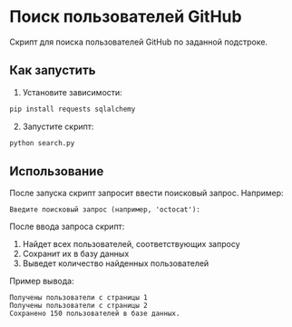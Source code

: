 # Поиск пользователей GitHub

Скрипт для поиска пользователей GitHub по заданной подстроке.

## Как запустить

1. Установите зависимости:
```bash
pip install requests sqlalchemy
```

2. Запустите скрипт:
```bash
python search.py
```

## Использование

После запуска скрипт запросит ввести поисковый запрос. Например:
```
Введите поисковый запрос (например, 'octocat'): 
```

После ввода запроса скрипт:
1. Найдет всех пользователей, соответствующих запросу
2. Сохранит их в базу данных
3. Выведет количество найденных пользователей

Пример вывода:
```
Получены пользователи с страницы 1
Получены пользователи с страницы 2
Сохранено 150 пользователей в базе данных.
```
